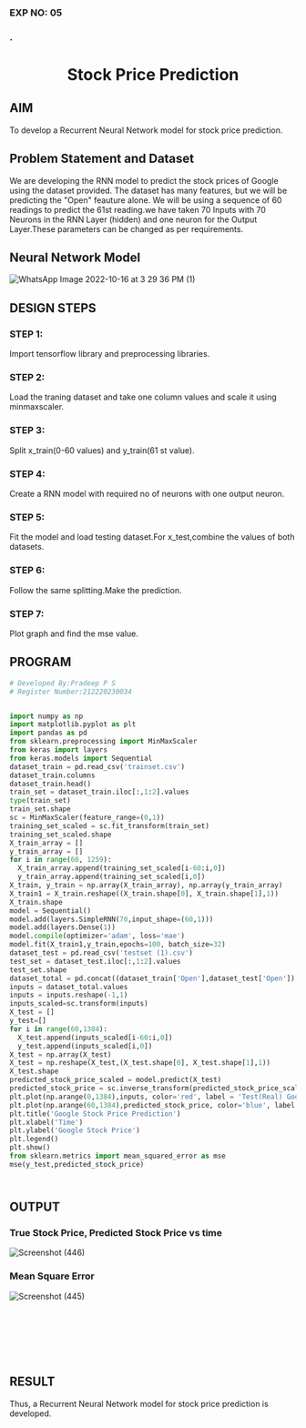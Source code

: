 ### EXP NO: 05

### .

# <p align = "center"> Stock Price Prediction </p>

## AIM
To develop a Recurrent Neural Network model for stock price prediction.

## Problem Statement and Dataset
We are developing the RNN model to predict the stock prices of Google using the dataset provided. The dataset has many features, but we will be predicting the "Open" feauture alone. We will be using a sequence of 60 readings to predict the 61st reading.we have taken 70 Inputs with 70 Neurons in the RNN Layer (hidden) and one neuron for the Output Layer.These parameters can be changed as per requirements.

## Neural Network Model
![WhatsApp Image 2022-10-16 at 3 29 36 PM (1)](https://user-images.githubusercontent.com/75243072/196029969-b5541f66-234e-4244-aaf7-53820a8aab3f.jpeg)

## DESIGN STEPS

### STEP 1:
Import tensorflow library and preprocessing libraries.

### STEP 2:
Load the traning dataset and take one column values and scale it using minmaxscaler.

### STEP 3:
Split x_train(0-60 values) and y_train(61 st value).

### STEP 4:
Create a RNN model with required no of neurons with one output neuron.

### STEP 5:
Fit the model and load testing dataset.For x_test,combine the values of both datasets.

### STEP 6:
Follow the same splitting.Make the prediction.

### STEP 7:
Plot graph and find the mse value.




## PROGRAM
```python
# Developed By:Pradeep P S
# Register Number:212220230034


import numpy as np
import matplotlib.pyplot as plt
import pandas as pd
from sklearn.preprocessing import MinMaxScaler
from keras import layers
from keras.models import Sequential
dataset_train = pd.read_csv('trainset.csv')
dataset_train.columns
dataset_train.head()
train_set = dataset_train.iloc[:,1:2].values
type(train_set)
train_set.shape
sc = MinMaxScaler(feature_range=(0,1))
training_set_scaled = sc.fit_transform(train_set)
training_set_scaled.shape
X_train_array = []
y_train_array = []
for i in range(60, 1259):
  X_train_array.append(training_set_scaled[i-60:i,0])
  y_train_array.append(training_set_scaled[i,0])
X_train, y_train = np.array(X_train_array), np.array(y_train_array)
X_train1 = X_train.reshape((X_train.shape[0], X_train.shape[1],1))
X_train.shape
model = Sequential()
model.add(layers.SimpleRNN(70,input_shape=(60,1)))
model.add(layers.Dense(1))
model.compile(optimizer='adam', loss='mae')
model.fit(X_train1,y_train,epochs=100, batch_size=32)
dataset_test = pd.read_csv('testset (1).csv')
test_set = dataset_test.iloc[:,1:2].values
test_set.shape
dataset_total = pd.concat((dataset_train['Open'],dataset_test['Open']),axis=0)
inputs = dataset_total.values
inputs = inputs.reshape(-1,1)
inputs_scaled=sc.transform(inputs)
X_test = []
y_test=[]
for i in range(60,1384):
  X_test.append(inputs_scaled[i-60:i,0])
  y_test.append(inputs_scaled[i,0])
X_test = np.array(X_test)
X_test = np.reshape(X_test,(X_test.shape[0], X_test.shape[1],1))
X_test.shape
predicted_stock_price_scaled = model.predict(X_test)
predicted_stock_price = sc.inverse_transform(predicted_stock_price_scaled)
plt.plot(np.arange(0,1384),inputs, color='red', label = 'Test(Real) Google stock price')
plt.plot(np.arange(60,1384),predicted_stock_price, color='blue', label = 'Predicted Google stock price')
plt.title('Google Stock Price Prediction')
plt.xlabel('Time')
plt.ylabel('Google Stock Price')
plt.legend()
plt.show()
from sklearn.metrics import mean_squared_error as mse
mse(y_test,predicted_stock_price)
```
## <br>OUTPUT

### True Stock Price, Predicted Stock Price vs time
![Screenshot (446)](https://user-images.githubusercontent.com/75243072/195996829-82b6dce8-3da5-4bbf-af0e-2e1d529492d6.png)

### Mean Square Error
![Screenshot (445)](https://user-images.githubusercontent.com/75243072/195996823-2b267249-07e1-49b7-8a7c-2d9a69815e50.png)



## <br><br><br><br>RESULT
Thus, a Recurrent Neural Network model for stock price prediction is developed.
